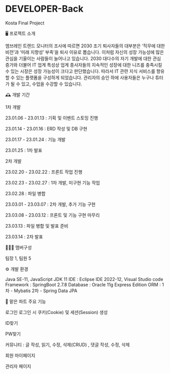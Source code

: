# DEVELOPER-Back
Kosta Final Project

🖥️ 
프로젝트 소개

엠브레인 트렌드 모니터의 조사에 따르면 2030 조기 퇴사자들의 대부분은 ‘직무에 대한 비전’과 ‘미래 지향성’ 부족’을 퇴사 이유로 뽑습니다.
이처럼 자신의 성장 가능성에 많은 관심을 기울이는 사람들이 늘어나고 있습니다.
2030 대다수의 자기 개발에 대한 관심 증가와 더불어 IT 업계 특성상 업계 종사자들의 지속적인 성장에 대한 니즈를 충족시킬 수 있는 시장은 성장 가능성이 크다고 판단했습니다. 
따라서 IT 관련 지식 서비스를 향유할 수 있는 플랫폼을 구성하게 되었습니다. 관리자의 승인 하에 사용자들은 누구나 튜터가 될 수 있고, 수업을 수강할 수 있습니다. 

🕰️ 개발 기간

1차 개발 

23.01.06 - 23.01.13 : 기획 및 이벤트 스토밍 진행

23.01.14 - 23.01.16 : ERD 작성 및 DB 구현 

23.01.17 - 23.01.24 : 기능 개발 

23.01.25 : 1차 발표 


2차 개발 

23.02.20 - 23.02.22 : 프론트 작업 진행

23.02.23 - 23.02.27 : 1차 개발, 미구현 기능 작업

23.02.28 : 파일 병합

23.03.01 - 23.03.07 : 2차 개발,  추가 기능 구현

23.03.08 - 23.03.12 : 프론트 및 기능 구현 마무리

23.03.13 : 파일 병합 및 발표 준비

23.03.14 : 2차 발표 


🧑‍🤝‍🧑 맴버구성

팀장 1, 팀원 5

⚙️ 개발 환경

Java SE-11, JavaScript
JDK 11
IDE : Eclipse IDE 2022-12, Visual Studio code
Framework : SpringBoot 2.7.8
Database : Oracle 11g Express Edition
ORM : 1차 - Mybatis 2차 - Spring Data JPA

📌 맡은 파트 주요 기능

로그인 로그인 시 쿠키(Cookie) 및 세션(Session) 생성

ID찾기

PW찾기

커뮤니티 : 글 작성, 읽기, 수정, 삭제(CRUD) , 댓글 작성, 수정, 삭제

회원 마이페이지

관리자 페이지

